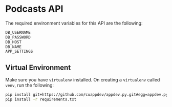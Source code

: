 # Podcasts API

The required environment variables for this API are the following:

````bash
DB_USERNAME
DB_PASSWORD
DB_HOST
DB_NAME
APP_SETTINGS
````

## Virtual Environment

Make sure you have `virtualenv` installed.  On creating a `virtualenv` called
`venv`, run the following:

````bash
pip install git+https://github.com/cuappdev/appdev.py.git#egg=appdev.py
pip install -r requirements.txt
````
